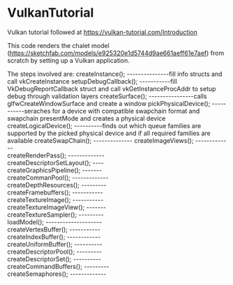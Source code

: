 # VulkanTutorial
Vulkan tutorial followed at https://vulkan-tutorial.com/Introduction

This code renders the chalet model (https://sketchfab.com/models/e925320e1d5744d9ae661aeff61e7aef) from scratch by setting up a Vulkan application.

The steps involved are:
		createInstance();   ---------------fill info structs and call vkCreateInstance
		setupDebugCallback();   -----------fill VkDebugReportCallback struct and call
                                       vkGetInstanceProcAddr to setup debug through validation layers
		createSurface();   ----------------calls glfwCreateWindowSurface and create a window
		pickPhysicalDevice();   -----------seraches for a device with compatible swapchain format and
                                       swapchain presentMode and creates a physical device
		createLogicalDevice();   ----------finds out which queue families are supported by the picked physical
                                       device and if all required families are available
		createSwapChain();   --------------
		createImageViews();   -------------   
		createRenderPass();   -------------   
		createDescriptorSetLayout();   ----   
		createGraphicsPipeline();   -------   
		createCommanPool();   -------------   
		createDepthResources();   ---------   
		createFramebuffers();   -----------   
		createTextureImage();   -----------   
		createTextureImageView();   -------   
		createTextureSampler();   ---------   
		loadModel();   --------------------   
		createVertexBuffer();   -----------   
		createIndexBuffer();   ------------   
		createUniformBuffer();   ----------   
		createDescriptorPool();   ---------   
		createDescriptorSet();   ----------   
		createCommandBuffers();   ---------   
		createSemaphores();   -------------   
